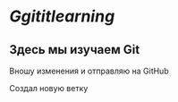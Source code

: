 # *Ggititlearning*

## Здесь мы изучаем Git

Вношу изменения и отправляю на GitHub

Создал новую ветку